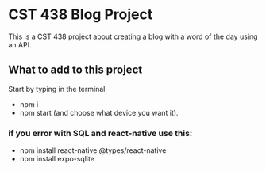 # CST 438 Blog Project

This is a CST 438 project about creating a blog with a word of the day using an API.

## What to add to this project

Start by typing in the terminal

* npm i
* npm start (and choose what device you want it).

### if you error with SQL and react-native use this:

* npm install react-native @types/react-native
* npm install expo-sqlite
